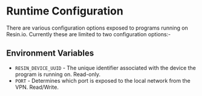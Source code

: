 # Runtime Configuration

There are various configuration options exposed to programs running on
Resin.io. Currently these are limited to two configuration options:-

## Environment Variables

* `RESIN_DEVICE_UUID` - The unique identifier associated with the device the
  program is running on. Read-only.
* `PORT` - Determines which port is exposed to the local network from the
  VPN. Read/Write.
